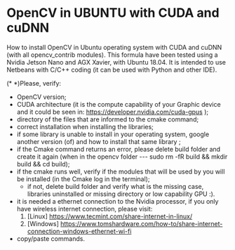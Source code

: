 # OpenCV in UBUNTU with CUDA and cuDNN

How to install OpenCV in Ubuntu operating system with CUDA and cuDNN (with all opencv_contrib modules).
This formula have been tested using a Nvidia Jetson Nano and AGX Xavier, with Ubuntu 18.04.
It is intended to use Netbeans with C/C++ coding (it can be used with Python and other IDE).

(* *)Please, verify:
  - OpenCV version;
  - CUDA architecture (it is the compute capability of your Graphic device and it could be seen in: https://developer.nvidia.com/cuda-gpus );
  - directory of the files that are informed to the cmake command;
  - correct installation when installing the libraries;
  - if some library is unable to install in your operating system, google another version (of) and how to install that same library ;
  - if the Cmake command returns an error, please delete build folder and create it again (when in the opencv folder --- sudo rm -fR build && mkdir build && cd build);
  - if the cmake runs well, verify if the modules that will be used by you will be installed (in the Cmake log in the terminal);
      - if not, delete build folder and verify what is the missing case, libraries uninstalled or missing directory or low capability GPU :).
  - it is needed a ethernet connection to the Nvidia processor, if you only have wireless internet connection, please visit: 
      1) [Linux] https://www.tecmint.com/share-internet-in-linux/
      2) [Windows] https://www.tomshardware.com/how-to/share-internet-connection-windows-ethernet-wi-fi
  - copy/paste commands.
